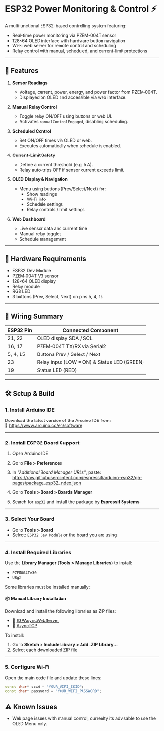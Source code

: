 # ESP32 Power Monitoring & Control ⚡

A multifunctional ESP32-based controlling system featuring:

- Real-time power monitoring via PZEM-004T sensor
- 128×64 OLED interface with hardware button navigation
- Wi‑Fi web server for remote control and scheduling
- Relay control with manual, scheduled, and current-limit protections

---

## 📌 Features

1. **Sensor Readings**
   - Voltage, current, power, energy, and power factor from PZEM‑004T.
   - Displayed on OLED and accessible via web interface.

2. **Manual Relay Control**
   - Toggle relay ON/OFF using buttons or web UI.
   - Activates `manualControlEngaged`, disabling scheduling.

3. **Scheduled Control**
   - Set ON/OFF times via OLED or web.
   - Executes automatically when schedule is enabled.

4. **Current-Limit Safety**
   - Define a current threshold (e.g. 5 A).
   - Relay auto-trips OFF if sensor current exceeds limit.

5. **OLED Display & Navigation**
   - Menu using buttons (Prev/Select/Next) for:
     - Show readings
     - Wi‑Fi info
     - Schedule settings
     - Relay controls / limit settings

6. **Web Dashboard**
   - Live sensor data and current time
   - Manual relay toggles
   - Schedule management

---

## 🔌 Hardware Requirements

- ESP32 Dev Module
- PZEM‑004T V3 sensor 
- 128×64 OLED display 
- Relay module 
- RGB LED 
- 3 buttons (Prev, Select, Next) on pins 5, 4, 15

---

## 🧩 Wiring Summary

| ESP32 Pin | Connected Component                |
|-----------|-------------------------------------|
| 21, 22    | OLED display SDA / SCL              |
| 16, 17    | PZEM‑004T TX/RX via Serial2         |
| 5, 4, 15  | Buttons Prev / Select / Next        |
| 23        | Relay input (LOW = ON) & Status LED (GREEN)              |
| 19        | Status LED (RED)                          |

---

## 🛠️ Setup & Build


### 1. Install Arduino IDE

Download the latest version of the Arduino IDE from:  
🔗 https://www.arduino.cc/en/software

---

### 2. Install ESP32 Board Support

1. Open Arduino IDE
2. Go to **File > Preferences**
3. In *"Additional Board Manager URLs"*, paste:
https://raw.githubusercontent.com/espressif/arduino-esp32/gh-pages/package_esp32_index.json

4. Go to **Tools > Board > Boards Manager**
5. Search for `esp32` and install the package by **Espressif Systems**

---

### 3. Select Your Board

- Go to **Tools > Board**
- Select: `ESP32 Dev Module` or the board you are using

---


### 4. Install Required Libraries

Use the **Library Manager** (**Tools > Manage Libraries**) to install:

- `PZEM004Tv30`
- `U8g2`

Some libraries must be installed manually:

#### 📦 Manual Library Installation

Download and install the following libraries as ZIP files:

- 🔗 [ESPAsyncWebServer](https://github.com/me-no-dev/ESPAsyncWebServer)
- 🔗 [AsyncTCP](https://github.com/me-no-dev/AsyncTCP)

To install:
1. Go to **Sketch > Include Library > Add .ZIP Library...**
2. Select each downloaded ZIP file

---

### 5. Configure Wi-Fi

Open the main code file and update these lines:

```cpp
const char* ssid = "YOUR_WIFI_SSID";
const char* password = "YOUR_WIFI_PASSWORD";
```

## ⚠️ Known Issues
- Web page issues with manual control, currenlty its advisable to use the OLED Menu only. 


